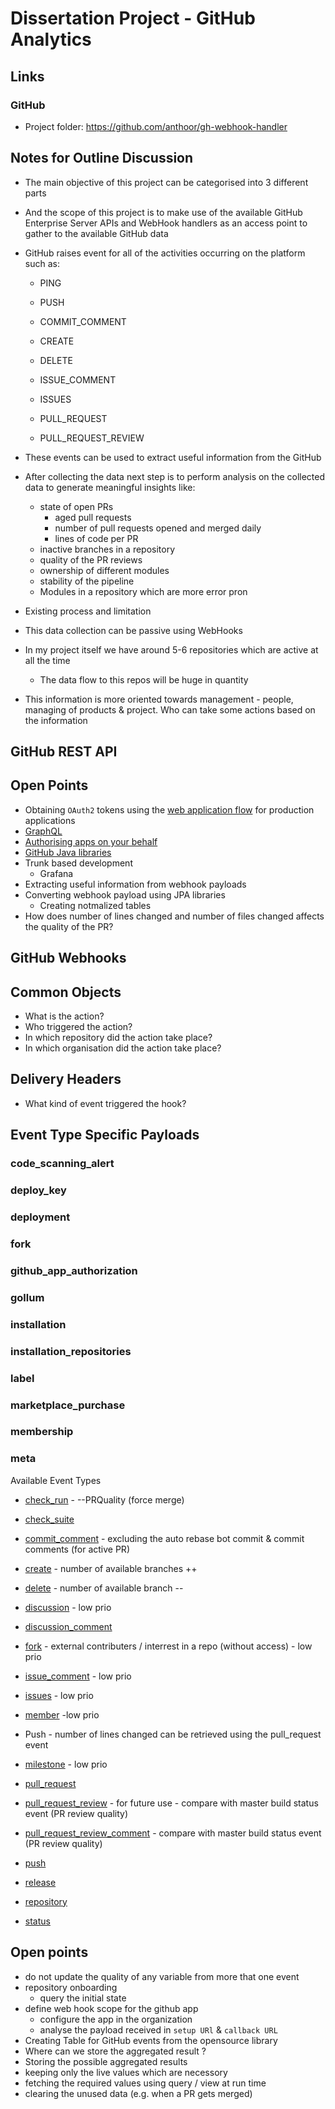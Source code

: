 # Dissertation Project - GitHub Analytics

## Links

### GitHub

- Project folder: https://github.com/anthoor/gh-webhook-handler

## Notes for Outline Discussion

- The main objective of this project can be categorised into 3 different parts

- And the scope of this project is to make use of the available GitHub Enterprise Server APIs and WebHook handlers as an access point to gather to the available GitHub data

- GitHub raises event for all of the activities occurring on the platform such as:

  - PING

  - PUSH

  - COMMIT_COMMENT

  - CREATE

  - DELETE

  - ISSUE_COMMENT

  - ISSUES

  - PULL_REQUEST

  - PULL_REQUEST_REVIEW

- These events can be used to extract useful information from the GitHub

- After collecting the data next step is to perform analysis on the collected data to generate meaningful insights like:

  - state of open PRs
    - aged pull requests
    - number of pull requests opened and merged daily
    - lines of code per PR
  - inactive branches in a repository
  - quality of the PR reviews
  - ownership of different modules
  - stability of the pipeline
  - Modules in a repository which are more error pron

- Existing process and limitation

- This data collection can be passive using WebHooks

- In my project itself we have around 5-6 repositories which are active at all the time

  - The data flow to this repos will be huge in quantity

- This information is more oriented towards management - people, managing of products & project. Who can take some actions based on the information





































## GitHub REST API

## Open Points

- Obtaining `OAuth2` tokens using the [web application flow](https://docs.github.com/en/developers/apps/authorizing-oauth-apps#web-application-flow) for production applications
- [GraphQL](https://docs.github.com/en/rest/overview/resources-in-the-rest-api#graphql-global-node-ids)
- [Authorising apps on your behalf](https://docs.github.com/en/rest/overview/resources-in-the-rest-api#requests-from-user-accounts)
- [GitHub Java libraries](https://docs.github.com/en/rest/overview/libraries#java)
- Trunk based development
  - Grafana
- Extracting useful information from webhook payloads 
- Converting webhook payload using JPA libraries
  - Creating notmalized tables
- How does number of lines changed and number of files changed affects the quality of the PR?































## GitHub Webhooks

## Common Objects

- What is the action?
- Who triggered the action?
- In which repository did the action take place?
- In which organisation did the action take place?

## Delivery Headers

- What kind of event triggered the hook?

## Event Type Specific Payloads

### code_scanning_alert

### deploy_key

### deployment

### fork

### github_app_authorization

### gollum

### installation

### installation_repositories

### label

### marketplace_purchase

### membership

### meta



Available Event Types

- [check_run](https://docs.github.com/en/developers/webhooks-and-events/webhooks/webhook-events-and-payloads#check_run) - --PRQuality (force merge)

- [check_suite](https://docs.github.com/en/developers/webhooks-and-events/webhooks/webhook-events-and-payloads#check_suite)

- [commit_comment](https://docs.github.com/en/developers/webhooks-and-events/webhooks/webhook-events-and-payloads#commit_comment) - excluding the auto rebase bot commit & commit comments (for active PR)

- [create](https://docs.github.com/en/developers/webhooks-and-events/webhooks/webhook-events-and-payloads#create) - number of available branches ++

- [delete](https://docs.github.com/en/developers/webhooks-and-events/webhooks/webhook-events-and-payloads#delete) - number of available branch --

- [discussion](https://docs.github.com/en/developers/webhooks-and-events/webhooks/webhook-events-and-payloads#discussion) - low prio

- [discussion_comment](https://docs.github.com/en/developers/webhooks-and-events/webhooks/webhook-events-and-payloads#discussion_comment)

- [fork](https://docs.github.com/en/developers/webhooks-and-events/webhooks/webhook-events-and-payloads#fork) - external contributers / interrest in a repo (without access) - low prio

- [issue_comment](https://docs.github.com/en/developers/webhooks-and-events/webhooks/webhook-events-and-payloads#issue_comment) - low prio

- [issues](https://docs.github.com/en/developers/webhooks-and-events/webhooks/webhook-events-and-payloads#issues) - low prio

- [member](https://docs.github.com/en/developers/webhooks-and-events/webhooks/webhook-events-and-payloads#member) -low prio
- Push - number of lines changed can be retrieved using the pull_request event

- [milestone](https://docs.github.com/en/developers/webhooks-and-events/webhooks/webhook-events-and-payloads#milestone) - low prio

- [pull_request](https://docs.github.com/en/developers/webhooks-and-events/webhooks/webhook-events-and-payloads#pull_request)

- [pull_request_review](https://docs.github.com/en/developers/webhooks-and-events/webhooks/webhook-events-and-payloads#pull_request_review) - for future use - compare with master build status event (PR review quality)

- [pull_request_review_comment](https://docs.github.com/en/developers/webhooks-and-events/webhooks/webhook-events-and-payloads#pull_request_review_comment) - compare with master build status event (PR review quality)

- [push](https://docs.github.com/en/developers/webhooks-and-events/webhooks/webhook-events-and-payloads#push)

- [release](https://docs.github.com/en/developers/webhooks-and-events/webhooks/webhook-events-and-payloads#release)

- [repository](https://docs.github.com/en/developers/webhooks-and-events/webhooks/webhook-events-and-payloads#repository)

- [status](https://docs.github.com/en/developers/webhooks-and-events/webhooks/webhook-events-and-payloads#status)

## Open points

- do not update the quality of any variable from more that one event
- repository onboarding
  - query the initial state
- define web hook scope for the github app
  - configure the app in the organization
  - analyse the payload received in `setup URl` & `callback URL`
- Creating Table for GitHub events from the opensource library
- Where can we store the aggregated result ?
- Storing the possible aggregated results
- keeping only the live values which are necessory
- fetching the required values using query / view at run time
- clearing the unused data (e.g. when a PR gets merged)